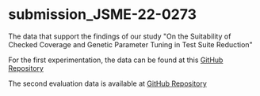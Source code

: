 # submission_JSME-22-0273
The data that support the findings of our study "On the Suitability of Checked Coverage and Genetic Parameter Tuning in Test Suite Reduction"

For the first experimentation, the data can be found at this [GitHub Repository](https://github.com/Lms24/Master-Thesis-Benchmarks) 

The second evaluation data is available at [GitHub Repository](https://github.com/ThomasSterner/JSR---GA---Analysis) 
